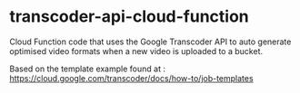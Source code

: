 # transcoder-api-cloud-function
Cloud Function code that uses the Google Transcoder API to auto generate optimised video formats when a new video is uploaded to a bucket.

Based on the template example found at : https://cloud.google.com/transcoder/docs/how-to/job-templates
